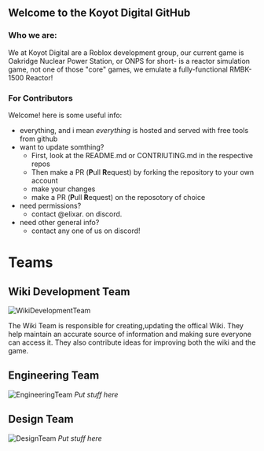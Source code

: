 ## Welcome to the Koyot Digital GitHub

### Who we are:
We at Koyot Digital are a Roblox development group, our current game is Oakridge Nuclear Power Station, or ONPS for short- is a reactor simulation game, not one of those "core" games, we emulate a fully-functional RMBK-1500 Reactor!

### For Contributors
Welcome! here is some useful info:
* everything, and i mean *everything* is hosted and served with free tools from github
* want to update somthing?
  * First, look at the README.md or CONTRIUTING.md in the respective repos
  * Then make a PR (**P**ull **R**equest) by forking the repository to your own account
  * make your changes
  * make a PR (**P**ull **R**equest) on the reposotory of choice
* need permissions?
  * contact @elixar. on discord.
* need other general info?
  * contact any one of us on discord! 
<!-- please finish this later @gargleblaster-rmbk AUG/10/25 -->

# Teams

## Wiki Development Team

![WikiDevelopmentTeam](https://cdn.discordapp.com/attachments/1392867326688235836/1404835381106577511/wikiteam1.png?ex=689ca267&is=689b50e7&hm=3b6855dc1aff12a0f0ab1383d541215ef81375a937d866f5dd1e09a4447bb335&)

The Wiki Team is responsible for creating,updating the offical Wiki. They help maintain an accurate source of information and making sure everyone can access it. They also contribute ideas for improving both the wiki and the game.

## Engineering Team


![EngineeringTeam](https://cdn.discordapp.com/attachments/1392867326688235836/1404835681657684019/engineeringteam1.png?ex=689ca2af&is=689b512f&hm=cf9ef75c0270d55db3ff6e1e32a1fb73dc140629b9fcd0b22e38d31e8f92e854&)
*Put stuff here*

## Design Team


![DesignTeam](https://cdn.discordapp.com/attachments/1392867326688235836/1404836066258849893/designteam1.png?ex=689ca30a&is=689b518a&hm=48259c0683f43fdf47f6d1f5e2078280748c5eaa286d100f62df1f666639d9e9&)
*Put stuff here*
